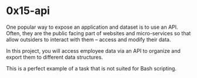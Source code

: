 # 0x15-api

One popular way to expose an application and dataset is to use an API. Often, they are the public facing part of websites and micro-services so that allow outsiders to interact with them – access and modify their data.

In this project, you will access employee data via an API to organize and export them to different data structures.

This is a perfect example of a task that is not suited for Bash scripting.